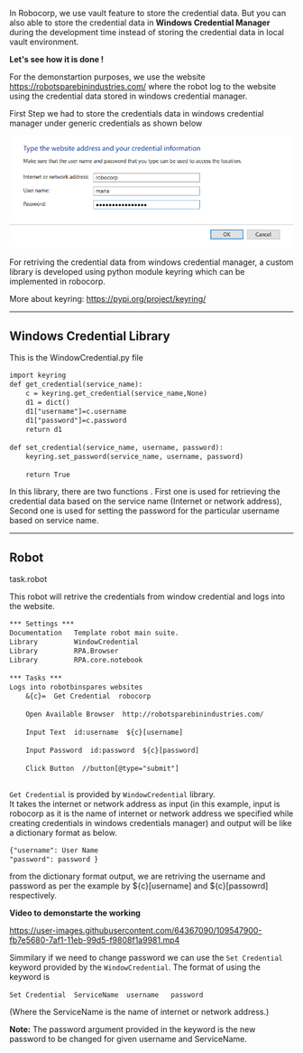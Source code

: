 In Robocorp, we use vault feature to store the credential data. But you can also able to store the credential data in <b>Windows Credential Manager </b> during the development time instead of storing the credential data in local vault environment.

<b>Let's see how it is done !</b>

For the demonstartion purposes, we use the website https://robotsparebinindustries.com/  where the robot log to the website using the credential data stored in windows credential manager.


First Step we had to store the credentials data in windows credential manager under generic credentials as shown below



![Alt text](<https://github.com/nived00015/Working-with-windows-Credential-Manager/blob/main/Credential.png>)
<br>

For retriving the credential data from windows credential manager, a custom library is developed using python module keyring which can be implemented in robocorp.

More about keyring: https://pypi.org/project/keyring/

---------------------------------------------------------------------------


<h2><b>Windows Credential Library</b></h2>

This is the WindowCredential.py file 

```
import keyring
def get_credential(service_name):
    c = keyring.get_credential(service_name,None)
    d1 = dict()
    d1["username"]=c.username
    d1["password"]=c.password
    return d1

def set_credential(service_name, username, password):
    keyring.set_password(service_name, username, password)

    return True
```
In this library, there are two functions . First one is used for retrieving the credential data based on the service name (Internet or network address), Second one is used for setting the password for the particular username based on service name.

-------------------------------------------------------------------------------------------------------------------------


<h2><b>Robot</b></h2>

task.robot 

This robot will retrive the credentials from window credential and logs into the website.

```
*** Settings ***
Documentation   Template robot main suite.
Library         WindowCredential
Library         RPA.Browser
Library         RPA.core.notebook

*** Tasks ***
Logs into robotbinspares websites 
    &{c}=  Get Credential  robocorp
    
    Open Available Browser  http://robotsparebinindustries.com/
    
    Input Text  id:username  ${c}[username]
    
    Input Password  id:password  ${c}[password]
    
    Click Button  //button[@type="submit"]
    
```


```Get Credential``` is provided by ```WindowCredential``` library. <br>
It  takes the internet or network address as input (in this example, input is robocorp as it is the name of internet or network address we specified while creating credentials in windows credentials manager) and output will be like a dictionary format as below. 
 
 ```
 {"username": User Name
 "password": password }
 ```
 
 from the dictionary format output, we are retriving the username and password as per the example by ${c}[username] and ${c}[passowrd] respectively.
 
 <b>Video to demonstarte the working </b>
 

https://user-images.githubusercontent.com/64367090/109547900-fb7e5680-7af1-11eb-99d5-f9808f1a9981.mp4


Simmilary if we need to change password we can use the  ```Set Credential``` keyword provided by the ```WindowCredential```. The format of using the keyword is 

```Set Credential  ServiceName  username   password```

(Where the ServiceName is the name of internet or network address.)

<b>Note:</b> The password argument provided in the keyword is the new password to be changed for given username and ServiceName.





 
 
 


